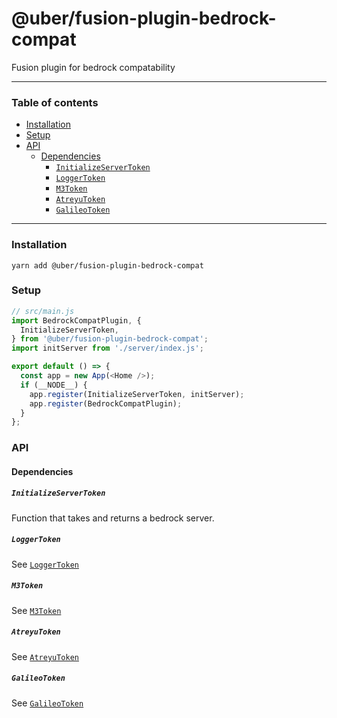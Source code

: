 # @uber/fusion-plugin-bedrock-compat

Fusion plugin for bedrock compatability

---

### Table of contents

* [Installation](#installation)
* [Setup](#setup)
* [API](#api)
  * [Dependencies](#dependencies)
    * [`InitializeServerToken`](#initializeservertoken)
    * [`LoggerToken`](#loggertoken)
    * [`M3Token`](#m3token)
    * [`AtreyuToken`](#atreyutoken)
    * [`GalileoToken`](#galileotoken)

---

### Installation

```
yarn add @uber/fusion-plugin-bedrock-compat
```

### Setup

```js
// src/main.js
import BedrockCompatPlugin, {
  InitializeServerToken,
} from '@uber/fusion-plugin-bedrock-compat';
import initServer from './server/index.js';

export default () => {
  const app = new App(<Home />);
  if (__NODE__) {
    app.register(InitializeServerToken, initServer);
    app.register(BedrockCompatPlugin);
  }
};
```

### API

#### Dependencies

##### `InitializeServerToken`

Function that takes and returns a bedrock server.

##### `LoggerToken`

See [`LoggerToken`](https://github.com/fusionjs/fusion-tokens#loggertoken)

##### `M3Token`

See [`M3Token`](https://engdocs.uberinternal.com/web/api/uber-fusion-plugin-m3)

##### `AtreyuToken`

See [`AtreyuToken`](https://engdocs.uberinternal.com/web/api/uber-fusion-plugin-atreyu#atreyutoken)

##### `GalileoToken`

See [`GalileoToken`](https://engdocs.uberinternal.com/web/api/uber-fusion-plugin-galileo#galileotoken)
